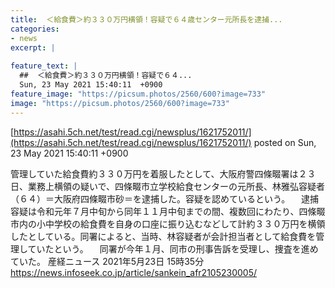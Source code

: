 ```yaml
---
title:  ＜給食費＞約３３０万円横領！容疑で６４歳センター元所長を逮捕...  
categories:
- news
excerpt: |
  
feature_text: |
  ##  ＜給食費＞約３３０万円横領！容疑で６４...
  Sun, 23 May 2021 15:40:11  +0900
feature_image: "https://picsum.photos/2560/600?image=733"
image: "https://picsum.photos/2560/600?image=733"
---
```


[https://asahi.5ch.net/test/read.cgi/newsplus/1621752011/](https://asahi.5ch.net/test/read.cgi/newsplus/1621752011/)
posted on Sun, 23 May 2021 15:40:11  +0900

<!--more-->

管理していた給食費約３３０万円を着服したとして、大阪府警四條畷署は２３日、業務上横領の疑いで、四條畷市立学校給食センターの元所長、林雅弘容疑者（６４）＝大阪府四條畷市砂＝を逮捕した。容疑を認めているという。 　逮捕容疑は令和元年７月中旬から同年１１月中旬までの間、複数回にわたり、四條畷市内の小中学校の給食費を自身の口座に振り込むなどして計約３３０万円を横領したとしている。同署によると、当時、林容疑者が会計担当者として給食費を管理していたという。 　同署が今年１月、同市の刑事告訴を受理し、捜査を進めていた。 産経ニュース 2021年5月23日 15時35分 https://news.infoseek.co.jp/article/sankein_afr2105230005/
